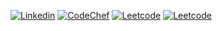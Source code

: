 [![Linkedin](https://img.shields.io/badge/-LinkedIn-blue?style=for-the-badge&logo=Linkedin&logoColor=white&link=https://www.linkedin.com/in/shrivis/)](https://www.linkedin.com/in/shrivis/)
[![CodeChef](https://img.shields.io/badge/CodeChef-brwon/endpoint?color=gray&logo=CodeChef&style=for-the-badge&link=https://www.codechef.com/users/shrivis)](https://www.codechef.com/users/shrivis/)
[![Leetcode](https://img.shields.io/badge/Leetcode-black/endpoint?color=black&logo=Leetcode&style=for-the-badge&link=https://www.leetcode.com/shrivis)](https://www.leetcode.com/shrivis/)
[![Leetcode](https://img.shields.io/badge/GFG-white/endpoint?color=white&logo=GeeksForGeeks&style=for-the-badge&link=https://auth.geeksforgeeks.org/user/shrivis/)](https://auth.geeksforgeeks.org/user/shrivis/)
